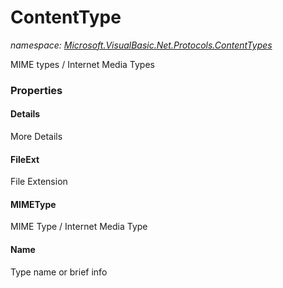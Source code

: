 ﻿# ContentType
_namespace: <a href="#" onClick="load('/docs/Microsoft.VisualBasic.Net.Protocols.ContentTypes/index.md')">Microsoft.VisualBasic.Net.Protocols.ContentTypes</a>_

MIME types / Internet Media Types




### Properties

#### Details
More Details
#### FileExt
File Extension
#### MIMEType
MIME Type / Internet Media Type
#### Name
Type name or brief info

